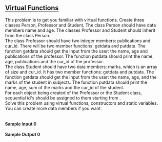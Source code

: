 ## **[Virtual Functions](https://www.hackerrank.com/challenges/virtual-functions)** 
This problem is to get you familiar with virtual functions. Create three classes Person, Professor and Student. The class Person should have data members name and age. The classes Professor and Student should inherit from the class Person.<br>The class Professor should have two integer members: publications and cur_id. There will be two member functions: getdata and putdata. The function getdata should get the input from the user: the name, age and publications of the professor. The function putdata should print the name, age, publications and the cur_id of the professor.<br>The class Student should have two data members: marks, which is an array of size and cur_id. It has two member functions: getdata and putdata. The function getdata should get the input from the user: the name, age, and the marks of the student in subjects. The function putdata should print the name, age, sum of the marks and the cur_id of the student.<br>For each object being created of the Professor or the Student class, sequential id's should be assigned to them starting from .<br>Solve this problem using virtual functions, constructors and static variables. You can create more data members if you want.<br><br><br>**Sample Input 0**<br><br>**Sample Output 0**<br><br>